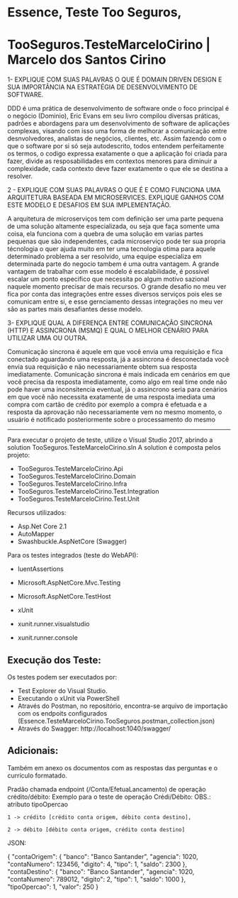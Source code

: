 # Essence, Teste Too Seguros, 
# TooSeguros.TesteMarceloCirino | Marcelo dos Santos Cirino


1- EXPLIQUE COM SUAS PALAVRAS O QUE É DOMAIN DRIVEN DESIGN E SUA IMPORTÂNCIA NA ESTRATÉGIA DE DESENVOLVIMENTO DE SOFTWARE.

DDD é uma prática de desenvolvimento de software onde o foco principal é o negócio (Dominio), Eric Evans em seu livro compilou diversas práticas, padrões e abordagens para um desenvolvimento de software de aplicações complexas, visando com isso uma forma de melhorar a comunicação entre desnvolvedores, analistas de negócios, clientes, etc. Assim fazendo com o que o software por si só seja autodescrito, todos entendem perfeitamente os termos, o codigo expressa exatamente o que a aplicação foi criada para fazer, divide as resposabilidades em contextos menores para diminuir a complexidade, cada contexto deve fazer exatamente o que ele se destina a resolver.

2 - EXPLIQUE COM SUAS PALAVRAS O QUE É E COMO FUNCIONA UMA ARQUITETURA BASEADA EM MICROSERVICES. EXPLIQUE GANHOS COM ESTE MODELO E DESAFIOS EM SUA IMPLEMENTAÇÃO.

A arquitetura de microserviços tem com definição ser uma parte pequena de uma solução altamente especializada, ou seja que faça somente uma coisa, ela funciona com a quebra de uma solução em varias partes pequenas que são independentes, cada microserviço pode ter sua propria técnologia o quer ajuda muito em ter uma tecnologia otima para aquele determinado problema a ser resolvido, uma equipe especializa em determinada parte do negocio tambem é uma outra vantagem. A grande vantagem de trabalhar com esse modelo é escalabilidade, é possivel escalar um ponto especifico que necessita po algum motivo sazional naquele momento precisar de mais recursos. O grande desafio no meu ver fica por conta das integrações entre esses diversos serviços pois eles se comunicam entre si, e esse gernciamento dessas integrações no meu ver são as partes mais desafiantes desse modelo.

3- EXPLIQUE QUAL A DIFERENÇA ENTRE COMUNICAÇÃO SINCRONA (HTTP) E ASSINCRONA (MSMQ) E QUAL O MELHOR CENÁRIO PARA UTILIZAR UMA OU OUTRA.

Comunicação sincrona é aquele em que você envia uma requisição e fica conectado aguardando uma resposta, já a assincrona é desconectada você envia sua requisição e não necessariamente obtem sua resposta imediatamente. Comunicação sincrona é mais indicada em cenários em que você precisa da resposta imediatamente, como algo em real time onde não pode haver uma inconsitencia eventual, já o assincrono seria para cenários em que você não necessita exatamente de uma resposta imediata uma compra com cartão de crédito por exemplo a compra é efetuada e a resposta da aprovação não necessariamente vem no mesmo momento, o usuário é notificado posteriormente sobre o processamento do mesmo

------------------------------------------------------------------------------------

Para executar o projeto de teste, utilize o Visual Studio 2017, abrindo a solution TooSeguros.TesteMarceloCirino.sln
A solution é composta pelos projeto:
- TooSeguros.TesteMarceloCirino.Api
- TooSeguros.TesteMarceloCirino.Domain	
- TooSeguros.TesteMarceloCirino.Infra
- TooSeguros.TesteMarceloCirino.Test.Integration
- TooSeguros.TesteMarceloCirino.Test.Unit



Recursos utilizados:
- Asp.Net Core 2.1
- AutoMapper
- Swashbuckle.AspNetCore (Swagger)


Para os testes integrados (teste do WebAPI):
- luentAssertions
- Microsoft.AspNetCore.Mvc.Testing
- Microsoft.AspNetCore.TestHost

- xUnit
- xunit.runner.visualstudio
- xunit.runner.console


Execução dos Teste:
----------------------

Os testes podem ser executados por:
- Test Explorer do Visual Studio.
- Executando o xUnit via PowerShell
- Através do Postman, no repositório, encontra-se arquivo de importação com os endpoits configurados (Essence.TesteMarceloCirino.TooSeguros.postman_collection.json)
- Através do Swagger: http://localhost:1040/swagger/

Adicionais:
--------------------
Também em anexo os documentos com as respostas das perguntas e o currículo formatado.


Pradão chamada endpoint (/Conta/EfetuaLancamento) de operação crédito/débito:
Exemplo para o teste de operação Crédi/Débito:
OBS.: atributo tipoOpercao 
                           
    1 -> crédito [crédito conta origem, débito conta destino], 
     
    2 -> débito [débito conta origem, crédito conta destino]


JSON:

{
  "contaOrigem": {
    "banco": "Banco Santander",
    "agencia": 1020,
    "contaNumero": 123456,
    "digito": 4,
    "tipo": 1,
    "saldo": 2300
  },
  "contaDestino": {
    "banco": "Banco Santander",
    "agencia": 1020,
    "contaNumero": 789012,
    "digito": 2,
    "tipo": 1,
    "saldo": 1000
  },
  "tipoOpercao": 1,
  "valor": 250
}
